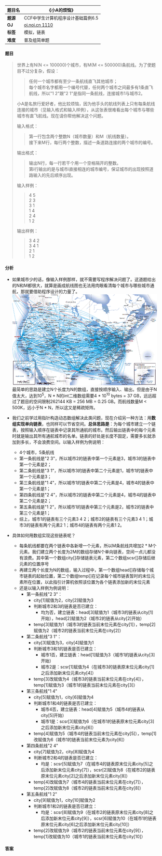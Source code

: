 |题目名|《小A的烦恼》|  
|---|---|  
|**题源**|CCF中学生计算机程序设计基础篇例6.5|  
|**OJ**|[oj.noi.cn 1110](http://oj.noi.cn/oj/#main/show/1110)|  
|**标签**|模拟，链表|  
|**难度**|普及组简单题|  

#### 题目  

> 世界上有N(N <= 100000)个城市，有M(M <= 500000)条航线。为了使题目不过分复杂，假设：  
>> 任何一个城市都有至少一条航线直飞其他城市；  
>> 每个城市名字都用一个编号代替，任何两个城市之间最多有1条直飞航线，所以"1 2"跟"2 1"是指同一条航线，连接城市1与城市2。  
> 
> 小A是名旅行爱好者，他比较烦恼，因为他手头的航线列表上只有每条航线连接的城市（见输入格式和输入样例），从这张表很难看出每个城市与哪些城市有直飞航线。现在请你帮他解决这个问题。
> 
> 输入格式：  
>> 第一行包含两个整数N（城市数量）和M（航线数量）。  
>> 接下来M行，每行两个整数，描述一条道路连接的两个城市的编号。
>
> 输出格式：  
>> 输出N行，每一行若干个用一个空格隔开的整数。  
>> 第i行输出的是与城市i直接相连的城市编号，保证城市的出现按照道路输入的先后顺序出现。  
>
> 输入样例：  
>> 4 5  
>> 2 3  
>> 3 1  
>> 1 4  
>> 2 4  
>> 1 2  
>> 
> 输出样例：  
>> 3 4 2  
>> 3 4 1  
>> 2 1  
>> 1 2  

#### 分析  

* 如果城市少的话，像输入样例那样，就不需要写程序解决问题了。这道题给出的N和M都很大，就算是画成航线图也无法用肉眼看清每个城市与哪些城市通航，那就要借助程序设计的力量了。  
![](/diagrams/oj.noi.cn%201110%20小A的烦恼2.gif)  
最简单的思路是建立N个长度为N的数组，直接按顺序输入、输出。但是由于N值太大，达到10<sup>5</sup>，N * N的int二维数组需要4 * 10<sup>10</sup> bytes = 37 GB，远远超过了题目的空间限制262144 KB = 256 MB = 0.25 GB。而航线数量M < 500K，远小于N * N，所以这又是稀疏矩阵。  

* 我们之前学过用指针构造动态数组解决此类问题，现在介绍另一种方法：用**数组实现单向链表**，也同样可以节省空间。**总体思路是**：为每个城市建立一个链表，按照输入顺序在链表中记录其所通航的城市。然后输出链表中的每个元素时就是输出其所有通航城市的名单。链表的好处是长度不固定，需要多长就添加到多长，不会浪费空间。以输入样例为例说明：  
	* 4个城市，5条航线  
	* 第一条航线是"2 3"，所以城市2的链表中第一个元素是3，城市3的链表中第一个元素是2；  
	* 第二条航线是"3 1"，所以城市3的链表中第二个元素是1，城市1的链表中第一个元素是3；  
	* 第三条航线是"1 4"，所以城市1的链表中第二个元素是4，城市4的链表中第一个元素是1；  
	* 第四条航线是"2 4"，所以城市2的链表中第二个元素是4，城市4的链表中第二个元素是2；  
	* 第五条航线是"1 2"，所以城市1的链表中第三个元素是2，城市2的链表中第三个元素是1；  
	* 综上，城市1的链表有三个元素3 4 2；城市2的链表有三个元素3 4 1；城市3的链表有两个元素2 1；城市4的链表有两个元素1 2。  

* 具体如何用数组实现这些链表呢？  
	* 每条航线都要在两个链表中各新增一个元素，所以M条航线共增加2 * M个元素。我们建立两个长度为2M的数组存储N个单向链表，空间一点儿都没有浪费。其中第一个数组city[]存储链表元素，第二个数组scsr[]存储后继元素的位置序号  
	* 再建立两个长度为N的数组，输入过程中，第一个数组head[]存储每个城市链表的起始位置，第二个数组temp[]在记录每个城市链表暂时的末位元素所在位置，以此指引计算机依照该位置为各个链表添加新的末位元素  
	* 还是以输入样例为例说明：  
		* 第一条航线"2 3"：
			* city[1]赋值为2，city[2]赋值为3
			* 判断城市2和3的链表是否已建立：  
				* 均为否，建立链表：head[3]赋值为1（城市3的链表从city[1]开始），head[2]赋值为2（城市2的链表从city[2]开始）
			* temp[3]赋值为1（城市3的链表当前末位元素在city[1]），temp[2]赋值为2（城市2的链表当前末位元素在city[2]）  
		* 第二条航线"3 1"：
			* city[3]赋值为3，city[4]赋值为1  
			* 判断城市3和1的链表是否已建立：  
				* 城市1否，建立链表：head[1]赋值为3（城市1的链表从city[3]开始）  
				* 城市2是：scsr[1]赋值为4（在城市3的链表原末位元素city[1]之后添加新末位元素city[4]）  
			* temp[3]改赋值为4（城市3的链表当前末位元素在city[4]），temp[1]赋值为3（城市1的链表当前末位元素在city[3]）  
		* 第三条航线"1 4"  
			* city[5]赋值为1，city[6]赋值为4  
			* 判断城市1和4的链表是否已建立：  
				* 城市4否，建立链表：head[4]赋值为5（城市4的链表从city[5]开始）  
				* 城市1是：scsr[3]赋值为6（在城市1的链表原末位元素city[3]之后添加新末位元素city[6]）
			* temp[4]赋值为5（城市4的链表当前末位元素在city[5]），temp[1]改赋值为6（城市1的链表当前末位元素为city[6]）  
		* 第四条航线"2 4"  
			* city[7]赋值为2，city[8]赋值为4  
			* 判断城市2和4的链表是否已建立：  
				* 均是：scsr[5]赋值为7（在城市4的链表原末位元素city[5]之后添加新末位元素city[7]），scsr[2]赋值为8（在城市2的链表原末位元素city[2]之后添加新末位元素city[8]）  
			* temp[4]改赋值为7（城市4的链表当前末位元素在city[7]），temp[2]改赋值为8（城市2的链表当前末位元素在city[8]）  
		* 第五条航线"1 2"  
			* city[9]赋值为1，city[10]赋值为2  
			* 判断城市1和2的链表是否已建立：  
				* 均是：scsr[8]赋值为9（在城市2的链表原末位元素city[8]之后添加新末位元素city[9]），scsr[6]赋值为10（在城市1的链表原末位元素city[6]之后添加新末位元素city[10]）  
			* temp[2]改赋值为9（城市2的链表当前末位元素在city[9]），temp[1]改赋值为10（城市1的链表当前末位元素在city[10]）  

#### 答案  

